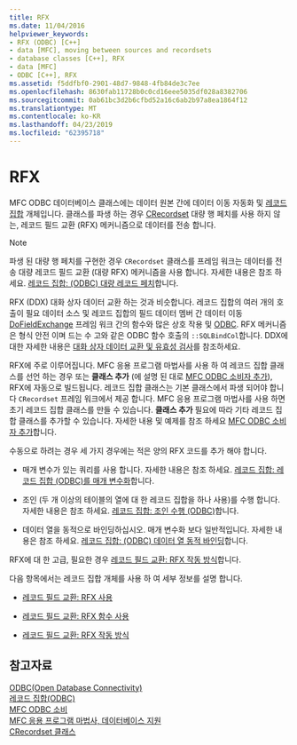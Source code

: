 ```yaml
---
title: RFX
ms.date: 11/04/2016
helpviewer_keywords:
- RFX (ODBC) [C++]
- data [MFC], moving between sources and recordsets
- database classes [C++], RFX
- data [MFC]
- ODBC [C++], RFX
ms.assetid: f5ddfbf0-2901-48d7-9848-4fb84de3c7ee
ms.openlocfilehash: 8630fab11728b0c0cd16eee5035df028a8382706
ms.sourcegitcommit: 0ab61bc3d2b6cfbd52a16c6ab2b97a8ea1864f12
ms.translationtype: MT
ms.contentlocale: ko-KR
ms.lasthandoff: 04/23/2019
ms.locfileid: "62395718"
---
```

# <a name="record-field-exchange-rfx"></a>RFX

MFC ODBC 데이터베이스 클래스에는 데이터 원본 간에 데이터 이동 자동화 및 [레코드 집합](../../data/odbc/recordset-odbc.md) 개체입니다. 클래스를 파생 하는 경우 [CRecordset](../../mfc/reference/crecordset-class.md) 대량 행 페치를 사용 하지 않는, 레코드 필드 교환 (RFX) 메커니즘으로 데이터를 전송 합니다.

> [!NOTE]
>  파생 된 대량 행 페치를 구현한 경우 `CRecordset` 클래스를 프레임 워크는 데이터를 전송 대량 레코드 필드 교환 (대량 RFX) 메커니즘을 사용 합니다. 자세한 내용은 참조 하세요. [레코드 집합: (ODBC) 대량 레코드 페치](../../data/odbc/recordset-fetching-records-in-bulk-odbc.md)합니다.

RFX (DDX) 대화 상자 데이터 교환 하는 것과 비슷합니다. 레코드 집합의 여러 개의 호출이 필요 데이터 소스 및 레코드 집합의 필드 데이터 멤버 간 데이터 이동 [DoFieldExchange](../../mfc/reference/crecordset-class.md#dofieldexchange) 프레임 워크 간의 함수와 많은 상호 작용 및 [ODBC](../../data/odbc/odbc-basics.md). RFX 메커니즘은 형식 안전 이며 드는 수 고와 같은 ODBC 함수 호출의 `::SQLBindCol`합니다. DDX에 대한 자세한 내용은 [대화 상자 데이터 교환 및 유효성 검사](../../mfc/dialog-data-exchange-and-validation.md)를 참조하세요.

RFX에 주로 이루어집니다. MFC 응용 프로그램 마법사를 사용 하 여 레코드 집합 클래스를 선언 하는 경우 또는 **클래스 추가** (에 설명 된 대로 [MFC ODBC 소비자 추가](../../mfc/reference/adding-an-mfc-odbc-consumer.md)), RFX에 자동으로 빌드됩니다. 레코드 집합 클래스는 기본 클래스에서 파생 되어야 합니다 `CRecordset` 프레임 워크에서 제공 합니다. MFC 응용 프로그램 마법사를 사용 하면 초기 레코드 집합 클래스를 만들 수 있습니다. **클래스 추가** 필요에 따라 기타 레코드 집합 클래스를 추가할 수 있습니다. 자세한 내용 및 예제를 참조 하세요 [MFC ODBC 소비자 추가](../../mfc/reference/adding-an-mfc-odbc-consumer.md)합니다.

수동으로 하려는 경우 세 가지 경우에는 적은 양의 RFX 코드를 추가 해야 합니다.

- 매개 변수가 있는 쿼리를 사용 합니다. 자세한 내용은 참조 하세요. [레코드 집합: 레코드 집합 (ODBC)를 매개 변수화](../../data/odbc/recordset-parameterizing-a-recordset-odbc.md)합니다.

- 조인 (두 개 이상의 테이블의 열에 대 한 레코드 집합을 하나 사용)를 수행 합니다. 자세한 내용은 참조 하세요. [레코드 집합: 조인 수행 (ODBC)](../../data/odbc/recordset-performing-a-join-odbc.md)합니다.

- 데이터 열을 동적으로 바인딩하십시오. 매개 변수화 보다 일반적입니다. 자세한 내용은 참조 하세요. [레코드 집합: (ODBC) 데이터 열 동적 바인딩](../../data/odbc/recordset-dynamically-binding-data-columns-odbc.md)합니다.

RFX에 대 한 고급, 필요한 경우 [레코드 필드 교환: RFX 작동 방식](../../data/odbc/record-field-exchange-how-rfx-works.md)합니다.

다음 항목에서는 레코드 집합 개체를 사용 하 여 세부 정보를 설명 합니다.

- [레코드 필드 교환: RFX 사용](../../data/odbc/record-field-exchange-using-rfx.md)

- [레코드 필드 교환: RFX 함수 사용](../../data/odbc/record-field-exchange-using-the-rfx-functions.md)

- [레코드 필드 교환: RFX 작동 방식](../../data/odbc/record-field-exchange-how-rfx-works.md)

## <a name="see-also"></a>참고자료

[ODBC(Open Database Connectivity)](../../data/odbc/open-database-connectivity-odbc.md)<br/>
[레코드 집합(ODBC)](../../data/odbc/recordset-odbc.md)<br/>
[MFC ODBC 소비](../../mfc/reference/adding-an-mfc-odbc-consumer.md)<br/>
[MFC 응용 프로그램 마법사, 데이터베이스 지원](../../mfc/reference/database-support-mfc-application-wizard.md)<br/>
[CRecordset 클래스](../../mfc/reference/crecordset-class.md)